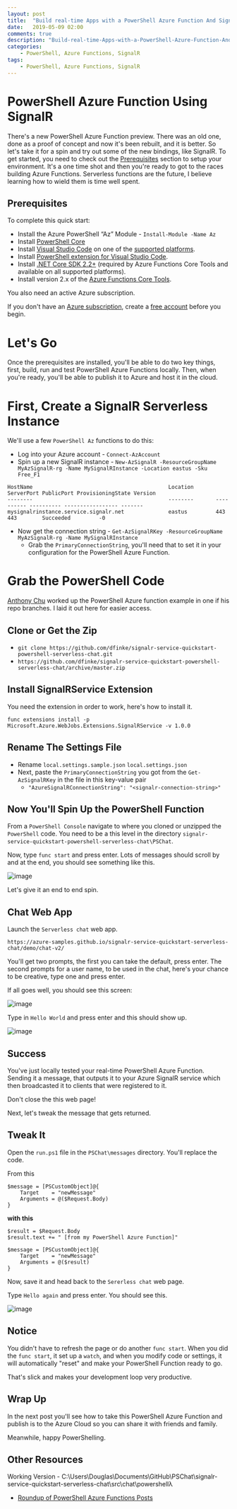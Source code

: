 ```yaml
---
layout: post
title:  "Build real-time Apps with a PowerShell Azure Function And SignalR"
date:   2019-05-09 02:00
comments: true
description: "Build-real-time-Apps-with-a-PowerShell-Azure-Function-And-SignalR"
categories:
    - PowerShell, Azure Functions, SignalR
tags:
    - PowerShell, Azure Functions, SignalR
---
```


# PowerShell Azure Function Using SignalR

There's a new PowerShell Azure Function preview. There was an old one, done as a proof of concept and now it's been rebuilt, and it is better. So let's take it for a spin and try out some of the new bindings, like SignalR. To get started, you need to check out the [Prerequisites](#Prerequisites) section to setup your environment. It's a one time shot and then you're ready to got to the races building Azure Functions. Serverless functions are the future, I believe learning how to wield them is time well spent.

## Prerequisites

To complete this quick start:

- Install the Azure PowerShell “Az” Module - `Install-Module -Name Az`
- Install [PowerShell Core](https://docs.microsoft.com/en-us/powershell/scripting/install/installing-powershell#powershell-core)
- Install [Visual Studio Code](https://code.visualstudio.com/) on one of the [supported platforms](https://code.visualstudio.com/docs/supporting/requirements#_platforms).
- Install [PowerShell extension for Visual Studio Code](https://marketplace.visualstudio.com/items?itemName=ms-vscode.PowerShell).
- Install [.NET Core SDK 2.2+](https://www.microsoft.com/net/download) (required by Azure Functions Core Tools and available on all supported platforms).
- Install version 2.x of the [Azure Functions Core Tools](https://docs.microsoft.com/en-us/azure/azure-functions/functions-run-local#v2).

You also need an active Azure subscription.

If you don't have an [Azure subscription](https://docs.microsoft.com/azure/guides/developer/azure-developer-guide#understanding-accounts-subscriptions-and-billing), create a [free account](https://azure.microsoft.com/free/?ref=microsoft.com&utm_source=microsoft.com&utm_medium=docs&utm_campaign=visualstudio) before you begin.

# Let's Go

Once the prerequisites are installed, you'll be able to do two key things, first, build, run and test PowerShell Azure Functions locally. Then, when you're ready, you'll be able to publish it to Azure and host it in the cloud.

# First, Create a SignalR Serverless Instance

We'll use a few `PowerShell Az` functions to do this:

- Log into your Azure account - `Connect-AzAccount`
- Spin up a new SignalR instance - `New-AzSignalR -ResourceGroupName MyAzSignalR-rg -Name MySignalRInstance -Location eastus -Sku Free_F1`

```
HostName                                           Location       ServerPort PublicPort ProvisioningState Version
--------                                           --------       ---------- ---------- ----------------- -------
mysignalrinstance.service.signalr.net              eastus         443        443        Succeeded         -0
```

- Now get the connection string - `Get-AzSignalRKey -ResourceGroupName MyAzSignalR-rg -Name MySignalRInstance`
    - Grab the `PrimaryConnectionString`, you'll need that to set it in your configuration for the PowerShell Azure Function.

# Grab the PowerShell Code

[Anthony Chu](https://twitter.com/nthonyChu) worked up the PowerShell Azure function example in one if his repo branches. I laid it out here for easier access.

## Clone or Get the Zip
- `git clone https://github.com/dfinke/signalr-service-quickstart-powershell-serverless-chat.git`
- `https://github.com/dfinke/signalr-service-quickstart-powershell-serverless-chat/archive/master.zip`


## Install SignalRService Extension

You need the extension in order to work, here's how to install it.

`func extensions install -p Microsoft.Azure.WebJobs.Extensions.SignalRService -v 1.0.0`

## Rename The Settings File

- Rename `local.settings.sample.json` `local.settings.json`
- Next, paste the `PrimaryConnectionString` you got from the `Get-AzSignalRKey` in the file in this key-value pair
    - `"AzureSignalRConnectionString": "<signalr-connection-string>"`

## Now You'll Spin Up the PowerShell Function

From a `PowerShell Console` navigate to where you cloned or unzipped the `PowerShell` code. You need to be a this level in the directory `signalr-service-quickstart-powershell-serverless-chat\PSChat`.

Now, type `func start` and press enter. Lots of messages should scroll by and at the end, you should see something like this.

![image](/images/posts/SignalRFuncStart.png)


Let's give it an end to end spin.

## Chat Web App

Launch the `Serverless chat` web app.

`https://azure-samples.github.io/signalr-service-quickstart-serverless-chat/demo/chat-v2/`

You'll get two prompts, the first you can take the default, press enter. The second prompts for a user name, to be used in the chat, here's your chance to be creative, type one and press enter.

If all goes well, you should see this screen:

![image](/images/posts/SignalRChatWebPage.png)

Type in `Hello World`  and press enter and this should show up.

![image](/images/posts/SignalRChatWebPageHelloWorld.png)

## Success

You've just locally tested your real-time PowerShell Azure Function. Sending it a message, that outputs it to your Azure SignalR service which then broadcasted it to clients that were registered to it.

Don't close the this web page!

Next, let's tweak the message that gets returned.

## Tweak It

Open the `run.ps1` file in the `PSChat\messages` directory. You'll replace the code.

From this

```
$message = [PSCustomObject]@{
    Target    = "newMessage"
    Arguments = @($Request.Body)
}
```

**with this**

```
$result = $Request.Body
$result.text += " [from my PowerShell Azure Function]"

$message = [PSCustomObject]@{
    Target    = "newMessage"
    Arguments = @($result)
}
```

Now, save it and head back to the `Sererless chat` web page.

Type `Hello again` and press enter. You should see this.

![image](/images/posts/SignalRChatWebPageHelloAgain.png)

## Notice

You didn't have to refresh the page or do another `func start`. When you did the `func start`, it set up a `watch`, and when you modify code or settings, it will automatically "reset" and make your PowerShell Function ready to go.

That's slick and makes your development loop very productive.

## Wrap Up

In the next post you'll see how to take this PowerShell Azure Function and publish is to the Azure Cloud so you can share it with friends and family.

Meanwhile, happy PowerShelling.

## Other Resources

Working Version - C:\Users\Douglas\Documents\GitHub\PSChat\signalr-service-quickstart-serverless-chat\src\chat\powershellλ

- [Roundup of PowerShell Azure Functions Posts](https://dfinke.github.io/powershell,%20azure%20functions/2019/05/04/Roundup-of-PowerShell-Azure-Functions-Posts.html)

